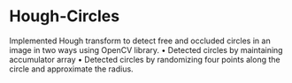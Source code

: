 # Hough-Circles
Implemented Hough transform to detect free and occluded circles in an image in two ways using OpenCV library. • Detected circles by maintaining accumulator array • Detected circles by randomizing four points along the circle and approximate the radius.
